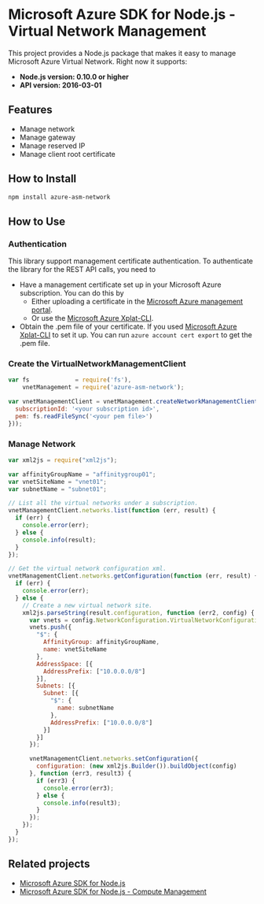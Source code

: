 # Microsoft Azure SDK for Node.js - Virtual Network Management

This project provides a Node.js package that makes it easy to manage Microsoft Azure Virtual Network. Right now it supports:
- **Node.js version: 0.10.0 or higher**
- **API version: 2016-03-01**

## Features

- Manage network
- Manage gateway
- Manage reserved IP
- Manage client root certificate

## How to Install

```bash
npm install azure-asm-network
```

## How to Use

### Authentication

This library support management certificate authentication. To authenticate the library for the REST API calls, you need to
* Have a management certificate set up in your Microsoft Azure subscription. You can do this by
  * Either uploading a certificate in the [Microsoft Azure management portal](https://manage.windowsazure.com).
  * Or use the [Microsoft Azure Xplat-CLI](https://github.com/Azure/azure-xplat-cli).
* Obtain the .pem file of your certificate. If you used [Microsoft Azure Xplat-CLI](https://github.com/Azure/azure-xplat-cli) to set it up. You can run ``azure account cert export`` to get the .pem file.

### Create the VirtualNetworkManagementClient

```javascript
var fs             = require('fs'),
    vnetManagement = require('azure-asm-network');

var vnetManagementClient = vnetManagement.createNetworkManagementClient(vnetManagement.createCertificateCloudCredentials({
  subscriptionId: '<your subscription id>',
  pem: fs.readFileSync('<your pem file>')
}));
```

### Manage Network

```javascript
var xml2js = require("xml2js");

var affinityGroupName = "affinitygroup01";
var vnetSiteName = "vnet01";
var subnetName = "subnet01";

// List all the virtual networks under a subscription.
vnetManagementClient.networks.list(function (err, result) {
  if (err) {
    console.error(err);
  } else {
    console.info(result);
  }
});

// Get the virtual network configuration xml.
vnetManagementClient.networks.getConfiguration(function (err, result) {
  if (err) {
    console.error(err);
  } else {
    // Create a new virtual network site.
    xml2js.parseString(result.configuration, function (err2, config) {
      var vnets = config.NetworkConfiguration.VirtualNetworkConfiguration[0].VirtualNetworkSites[0].VirtualNetworkSite;
      vnets.push({
        "$": {
          AffinityGroup: affinityGroupName,
          name: vnetSiteName
        },
        AddressSpace: [{
          AddressPrefix: ["10.0.0.0/8"]
        }],
        Subnets: [{
          Subnet: [{
            "$": {
              name: subnetName
            },
            AddressPrefix: ["10.0.0.0/8"]
          }]
        }]
      });

      vnetManagementClient.networks.setConfiguration({
        configuration: (new xml2js.Builder()).buildObject(config)
      }, function (err3, result3) {
        if (err3) {
          console.error(err3);
        } else {
          console.info(result3);
        }
      });
    });
  }
});
```

## Related projects

- [Microsoft Azure SDK for Node.js](https://github.com/WindowsAzure/azure-sdk-for-node)
- [Microsoft Azure SDK for Node.js - Compute Management](https://github.com/WindowsAzure/azure-sdk-for-node/tree/master/lib/services/computeManagement)
